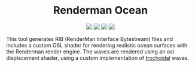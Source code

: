 <h1 align="center">Renderman Ocean</h1>
<div align="center">
  <a href="https://github.com/ParkerBritt?tab=repositories&q=&type=&language=python&sort="><img src="https://parkerbritt.com/badge?label=python&icon=python&color=3776AB"></a>
  <a href="https://renderman.pixar.com/"><img src="https://parkerbritt.com/badge?label=renderman&color=0099fd"></a>
  <a href="https://github.com/ParkerBritt?tab=repositories&q=&type=&language=c%2B%2B&sort="><img src="https://parkerbritt.com/badge?label=C%2B%2B&icon=cplusplus&color=00599C"></a>
  <a href="https://github.com/AcademySoftwareFoundation/OpenShadingLanguage"><img src="https://parkerbritt.com/badge?label=OSL&color=008ED2"></a>
</div>

This tool generates RIB (RenderMan Interface Bytestream) files and includes a custom OSL shader for rendering realistic ocean surfaces with the Renderman render engine.
The waves are rendered using an osl displacement shader, using a custom implementation of [trochoidal](https://en.wikipedia.org/wiki/Trochoidal_wave) waves.
